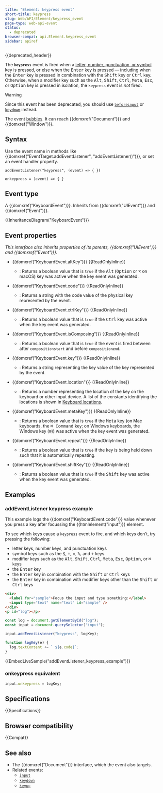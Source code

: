 ```yaml
---
title: "Element: keypress event"
short-title: keypress
slug: Web/API/Element/keypress_event
page-type: web-api-event
status:
  - deprecated
browser-compat: api.Element.keypress_event
sidebar: apiref
---
```


{{deprecated_header}}

The **`keypress`** event is fired when a [letter, number, punctuation, or symbol](https://w3c.github.io/uievents/#unicode-character-categories) key is pressed, or else when the <kbd>Enter</kbd> key is pressed — including when the <kbd>Enter</kbd> key is pressed in combination with the <kbd>Shift</kbd> key or <kbd>Ctrl</kbd> key. Otherwise, when a modifier key such as the <kbd>Alt</kbd>, <kbd>Shift</kbd>, <kbd>Ctrl</kbd>, <kbd>Meta</kbd>, <kbd>Esc</kbd>, or <kbd>Option</kbd> key is pressed in isolation, the `keypress` event is _not_ fired.

> [!WARNING]
> Since this event has been deprecated, you should use [`beforeinput`](/en-US/docs/Web/API/Element/beforeinput_event) or [`keydown`](/en-US/docs/Web/API/Element/keydown_event) instead.

The event [bubbles](/en-US/docs/Learn_web_development/Core/Scripting/Event_bubbling). It can reach {{domxref("Document")}} and {{domxref("Window")}}.

## Syntax

Use the event name in methods like {{domxref("EventTarget.addEventListener", "addEventListener()")}}, or set an event handler property.

```js-nolint
addEventListener("keypress", (event) => { })

onkeypress = (event) => { }
```

## Event type

A {{domxref("KeyboardEvent")}}. Inherits from {{domxref("UIEvent")}} and {{domxref("Event")}}.

{{InheritanceDiagram("KeyboardEvent")}}

## Event properties

_This interface also inherits properties of its parents, {{domxref("UIEvent")}} and {{domxref("Event")}}._

- {{domxref("KeyboardEvent.altKey")}} {{ReadOnlyInline}}
  - : Returns a boolean value that is `true` if the <kbd>Alt</kbd> (<kbd>Option</kbd> or <kbd>⌥</kbd> on macOS) key was active when the key event was generated.

- {{domxref("KeyboardEvent.code")}} {{ReadOnlyInline}}
  - : Returns a string with the code value of the physical key represented by the event.

- {{domxref("KeyboardEvent.ctrlKey")}} {{ReadOnlyInline}}
  - : Returns a boolean value that is `true` if the <kbd>Ctrl</kbd> key was active when the key event was generated.

- {{domxref("KeyboardEvent.isComposing")}} {{ReadOnlyInline}}
  - : Returns a boolean value that is `true` if the event is fired between after `compositionstart` and before `compositionend`.
- {{domxref("KeyboardEvent.key")}} {{ReadOnlyInline}}
  - : Returns a string representing the key value of the key represented by the event.
- {{domxref("KeyboardEvent.location")}} {{ReadOnlyInline}}
  - : Returns a number representing the location of the key on the keyboard or other input device. A list of the constants identifying the locations is shown in [Keyboard locations](/en-US/docs/Web/API/KeyboardEvent#keyboard_locations).
- {{domxref("KeyboardEvent.metaKey")}} {{ReadOnlyInline}}
  - : Returns a boolean value that is `true` if the <kbd>Meta</kbd> key (on Mac keyboards, the <kbd>⌘ Command</kbd> key; on Windows keyboards, the Windows key (<kbd>⊞</kbd>)) was active when the key event was generated.

- {{domxref("KeyboardEvent.repeat")}} {{ReadOnlyInline}}
  - : Returns a boolean value that is `true` if the key is being held down such that it is automatically repeating.
- {{domxref("KeyboardEvent.shiftKey")}} {{ReadOnlyInline}}
  - : Returns a boolean value that is `true` if the <kbd>Shift</kbd> key was active when the key event was generated.

## Examples

### addEventListener keypress example

This example logs the {{domxref("KeyboardEvent.code")}} value whenever you press a key after focussing the {{htmlelement("input")}} element.

To see which keys cause a `keypress` event to fire, and which keys don't, try pressing the following:

- letter keys, number keys, and punctuation keys
- symbol keys such as the <kbd>$</kbd>, <kbd>+</kbd>, <kbd>=</kbd>, <kbd>%</kbd>, and <kbd>+</kbd> keys
- modifier keys such as the <kbd>Alt</kbd>, <kbd>Shift</kbd>, <kbd>Ctrl</kbd>, <kbd>Meta</kbd>, <kbd>Esc</kbd>, <kbd>Option</kbd>, or <kbd>⌘</kbd> keys
- the <kbd>Enter</kbd> key
- the <kbd>Enter</kbd> key in combination with the <kbd>Shift</kbd> or <kbd>Ctrl</kbd> keys
- the <kbd>Enter</kbd> key in combination with modifier keys other than the <kbd>Shift</kbd> or <kbd>Ctrl</kbd> keys

```html
<div>
  <label for="sample">Focus the input and type something:</label>
  <input type="text" name="text" id="sample" />
</div>
<p id="log"></p>
```

```js
const log = document.getElementById("log");
const input = document.querySelector("input");

input.addEventListener("keypress", logKey);

function logKey(e) {
  log.textContent += ` ${e.code}`;
}
```

{{EmbedLiveSample("addEventListener_keypress_example")}}

### onkeypress equivalent

```js
input.onkeypress = logKey;
```

## Specifications

{{Specifications}}

## Browser compatibility

{{Compat}}

## See also

- The {{domxref("Document")}} interface, which the event also targets.
- Related events:
  - [`input`](/en-US/docs/Web/API/Element/input_event)
  - [`keydown`](/en-US/docs/Web/API/Element/keydown_event)
  - [`keyup`](/en-US/docs/Web/API/Element/keyup_event)
